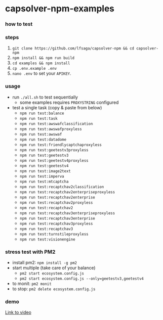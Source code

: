 # capsolver-npm-examples

### how to test

### steps

1. `git clone https://github.com/lfsaga/capsolver-npm && cd capsolver-npm`
2. `npm install && npm run build`
3. `cd examples && npm install`
4. `cp .env.example .env`
5. `nano .env` to set your `APIKEY`.

### usage

- run `./all.sh` to test sequentially
  - some examples requires `PROXYSTRING` configured
- test a single task (copy & paste from below)
  - `npm run test:balance`
  - `npm run test:task`
  - `npm run test:awswafclassification`
  - `npm run test:awswafproxyless`
  - `npm run test:awswaf`
  - `npm run test:datadome`
  - `npm run test:friendlycaptchaproxyless`
  - `npm run test:geetestv3proxyless`
  - `npm run test:geetestv3`
  - `npm run test:geetestv4proxyless`
  - `npm run test:geetestv4`
  - `npm run test:image2text`
  - `npm run test:imperva`
  - `npm run test:mtcaptcha`
  - `npm run test:recaptchav2classification`
  - `npm run test:recaptchav2enterpriseproxyless`
  - `npm run test:recaptchav2enterprise`
  - `npm run test:recaptchav2proxyless`
  - `npm run test:recaptchav2`
  - `npm run test:recaptchav3enterpriseproxyless`
  - `npm run test:recaptchav3enterprise`
  - `npm run test:recaptchav3proxyless`
  - `npm run test:recaptchav3`
  - `npm run test:turnstileproxyless`
  - `npm run test:visionengine`

### stress test with PM2

- install pm2: `npm install -g pm2`
- start multiple (take care of your balance)
  - `pm2 start ecosystem.config.js`
  - `pm2 start ecosystem.config.js --only=geetestv3,geetestv4`
- to monit: `pm2 monit`
- to stop: `pm2 delete ecosystem.config.js`

### demo

[Link to video](https://i.imgur.com/rYUsYuf.mp4)
